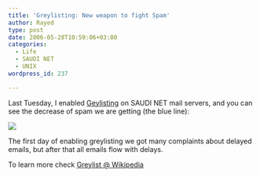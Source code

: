 ```yaml
---
title: 'Greylisting: New weapon to fight Spam'
author: Rayed
type: post
date: 2006-05-28T10:59:06+03:00
categories:
  - Life
  - SAUDI NET
  - UNIX
wordpress_id: 237

---
```

<p>Last Tuesday, I enabled <a href="http://www.greylisting.org/">Geylisting</a> on SAUDI NET mail servers, and you can see the decrease of spam we are getting (the blue line):</p>
<p><a href="/upload/2006-05-28/greylist.png"><img src="/upload/2006-05-28/greylist-small.png" border="0" /></a></p>
<p>The first day of enabling greylisting we got many complaints about delayed emails, but after that all emails flow with delays.</p>
<p>To learn more check <a href="http://en.wikipedia.org/wiki/Greylist">Greylist @ Wikipedia</a></p>
